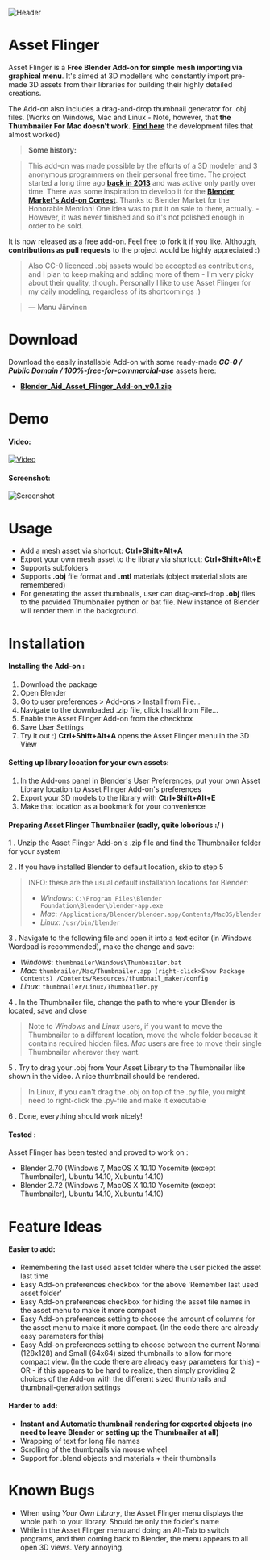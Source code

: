 ![Header](http://i.imgur.com/gp3BdlI.jpg)
# Asset Flinger
Asset Flinger is a **Free Blender Add-on for simple mesh importing via graphical menu**.
It's aimed at 3D modellers who constantly import pre-made 3D assets from their libraries for building their highly detailed creations.

The Add-on also includes a drag-and-drop thumbnail generator for .obj files.
(Works on Windows, Mac and Linux - Note, however, that **the Thumbnailer For Mac doesn't work.** **[Find here](http://files.manujarvinen.com/Blender_Aid/)** the development files that almost worked)

> **Some history:**

> This add-on was made possible by the efforts of a 3D modeler and 3 anonymous programmers on their personal free time. The project started a long time ago **[back in 2013](http://blenderartists.org/forum/showthread.php?293731-OBJ-Asset-Library-Addon)** and was active only partly over time. There was some inspiration to develop it for the **[Blender Market's Add-on Contest](http://community.cgcookie.com/t/blender-add-on-contest-winners-announced/392)**. Thanks to Blender Market for the Honorable Mention! One idea was to put it on sale to there, actually. - However, it was never finished and so it's not polished enough in order to be sold. 

It is now released as a free add-on. Feel free to fork it if you like. 
Although, **contributions as pull requests** to the project would be highly appreciated :) 

> Also CC-0 licenced .obj assets would be accepted as contributions, and I plan to keep making and adding more of them - I'm very picky about their quality, though. Personally I like to use Asset Flinger for my daily modeling, regardless of its shortcomings :) 

> — Manu Järvinen

# Download
Download the easily installable Add-on with some ready-made ***CC-0 / Public Domain / 100%-free-for-commercial-use*** assets here:

- **[Blender_Aid_Asset_Flinger_Add-on_v0.1.zip](http://files.manujarvinen.com/Blender_Aid/Blender_Aid_Asset_Flinger_Add-on_v0.1.zip)**

# Demo

#### Video:
<a href="http://youtu.be/qYYoSTjIOTY" target="_blank">![Video](http://i.imgur.com/BwRkfsY.jpg)</a>
#### Screenshot:
![Screenshot](http://i.imgur.com/sjnjRNl.jpg)

# Usage

* Add a mesh asset via shortcut: **Ctrl+Shift+Alt+A**
* Export your own mesh asset to the library via shortcut: **Ctrl+Shift+Alt+E**
* Supports subfolders
* Supports **.obj** file format and **.mtl** materials (object material slots are remembered)
* For generating the asset thumbnails, user can drag-and-drop **.obj** files to the provided Thumbnailer python or bat file. New instance of Blender will render them in the background.

# Installation
#### Installing the Add-on :
1. Download the package
2. Open Blender
3. Go to user preferences > Add-ons > Install from File...
4. Navigate to the downloaded .zip file, click Install from File...
5. Enable the Asset Flinger Add-on from the checkbox
6. Save User Settings
7. Try it out :) **Ctrl+Shift+Alt+A** opens the Asset Flinger menu in the 3D View

#### Setting up library location for your own assets:
1. In the Add-ons panel in Blender's User Preferences, put your own Asset Library location to Asset Flinger Add-on's preferences
2. Export your 3D models to the library with **Ctrl+Shift+Alt+E**
3. Make that location as a bookmark for your convenience

#### Preparing Asset Flinger Thumbnailer (sadly, quite loborious :/ )
1 . Unzip the Asset Flinger Add-on's .zip file and find the Thumbnailer folder for your system

2 . If you have installed Blender to default location, skip to step 5
> INFO: these are the usual default installation locations for Blender:
> * *Windows*: `C:\Program Files\Blender Foundation\Blender\blender-app.exe`
> * *Mac*: `/Applications/Blender/blender.app/Contents/MacOS/blender`
> * *Linux*: `/usr/bin/blender`

3 . Navigate to the following file and open it into a text editor (in Windows Wordpad is recommended), make the change and save:
 * *Windows*: `thumbnailer\Windows\Thumbnailer.bat`
 * *Mac*: `thumbnailer/Mac/Thumbnailer.app (right-click>Show Package Contents) /Contents/Resources/thumbnail_maker/config`
 * *Linux*: `thumbnailer/Linux/Thumbnailer.py`

4 . In the Thumbnailer file, change the path to where your Blender is located, save and close

> Note to *Windows* and *Linux* users, if you want to move the Thumbnailer to a different location, move the whole folder because it contains required hidden files. *Mac* users are free to move their single Thumbnailer wherever they want.

5 . Try to drag your .obj from Your Asset Library to the Thumbnailer like shown in the video. A nice thumbnail should be rendered.

> In Linux, if you can't drag the .obj on top of the .py file, you might need to right-click the .py-file and make it executable

6 . Done, everything should work nicely!

#### Tested :
Asset Flinger has been tested and proved to work on :
* Blender 2.70 (Windows 7, MacOS X 10.10 Yosemite (except Thumbnailer), Ubuntu 14.10, Xubuntu 14.10)
* Blender 2.72 (Windows 7, MacOS X 10.10 Yosemite (except Thumbnailer), Ubuntu 14.10, Xubuntu 14.10)

# Feature Ideas

#### Easier to add:
* Remembering the last used asset folder where the user picked the asset last time
* Easy Add-on preferences checkbox for the above 'Remember last used asset folder'
* Easy Add-on preferences checkbox for hiding the asset file names in the asset menu to make it more compact
* Easy Add-on preferences setting to choose the amount of columns for the asset menu to make it more compact. (In the code there are already easy parameters for this)
* Easy Add-on preferences setting to choose between the current Normal (128x128) and Small (64x64) sized thumbnails to allow for more compact view. (In the code there are already easy parameters for this) - OR - if this appears to be hard to realize, then simply providing 2 choices of the Add-on with the different sized thumbnails and thumbnail-generation settings

#### Harder to add:
* **Instant and Automatic thumbnail rendering for exported objects (no need to leave Blender or setting up the Thumbnailer at all)**
* Wrapping of text for long file names
* Scrolling of the thumbnails via mouse wheel
* Support for .blend objects and materials + their thumbnails

# Known Bugs
* When using *Your Own Library*, the Asset Flinger menu displays the whole path to your library. Should be only the folder's name
* While in the Asset Flinger menu and doing an Alt-Tab to switch programs, and then coming back to Blender, the menu appears to all open 3D views. Very annoying.
